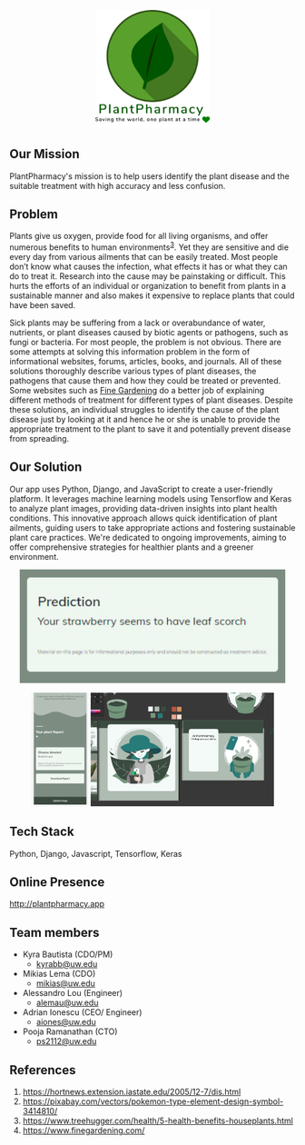 <p align="center">
    <img src="./PPorg/Images/logo.png" width="40%">
</p>

## Our Mission
PlantPharmacy's mission is to help users identify the plant disease and the suitable treatment with high accuracy and less confusion.

## Problem
Plants give us oxygen, provide food for all living organisms, and offer numerous benefits to human environments<sup>[3](https://www.treehugger.com/health/5-health-benefits-houseplants.html)</sup>. Yet they are sensitive and die every day from various ailments that can be easily treated. Most people don’t know what causes the infection, what effects it has or what they can do to treat it.  Research into the cause may be painstaking or difficult. This hurts the efforts of an individual or organization to benefit from plants in a sustainable manner and also makes it expensive to replace plants that could have been saved. 

Sick plants may be suffering from a lack or overabundance of water, nutrients, or plant diseases caused by biotic agents or pathogens, such as fungi or bacteria. For most people, the problem is not obvious. There are some attempts at solving this information problem in the form of informational websites, forums, articles, books, and journals. All of these solutions thoroughly describe various types of plant diseases, the pathogens that cause them and how they could be treated or prevented. Some websites such as [Fine Gardening](https://www.finegardening.com/) do a better job of explaining different methods of treatment for different types of plant diseases. Despite these solutions, an individual struggles to identify the cause of the plant disease just by looking at it and hence he or she is unable to provide the appropriate treatment to the plant to save it and potentially prevent disease from spreading.

## Our Solution
Our app uses Python, Django, and JavaScript to create a user-friendly platform. It leverages machine learning models using Tensorflow and Keras to analyze plant images, providing data-driven insights into plant health conditions. This innovative approach allows quick identification of plant ailments, guiding users to take appropriate actions and fostering sustainable plant care practices. We're dedicated to ongoing improvements, aiming to offer comprehensive strategies for healthier plants and a greener environment.
<p align="center">
    <img src="https://github.com/Plant-Pharmacy/Main/blob/master/91AFA424-36FD-4A40-9111-C8790312B60F.JPG?raw=true" height="200px">
</p>
<p align="center">
    <img src="https://github.com/Plant-Pharmacy/Main/blob/master/A59340F6-C763-48F7-B4E6-F3DD6E39A325.JPG?raw=true" height="200px">
    <img src="https://github.com/Plant-Pharmacy/Main/blob/master/6CE25300-171E-4879-B870-139D45750F07.JPG?raw=true" height="200px">
</p>

## Tech Stack
Python, Django, Javascript, Tensorflow, Keras

## Online Presence
http://plantpharmacy.app

## Team members 
- Kyra Bautista (CDO/PM)
    - kyrabb@uw.edu
- Mikias Lema (CDO)
    - mikias@uw.edu
- Alessandro Lou (Engineer)
    - alemau@uw.edu
- Adrian Ionescu (CEO/ Engineer)
    - aiones@uw.edu
- Pooja Ramanathan (CTO)
    - ps2112@uw.edu

## References
1. https://hortnews.extension.iastate.edu/2005/12-7/dis.html
2. https://pixabay.com/vectors/pokemon-type-element-design-symbol-3414810/
3. https://www.treehugger.com/health/5-health-benefits-houseplants.html
4. https://www.finegardening.com/
